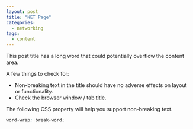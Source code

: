 ```yaml
---
layout: post
title: "NET Page"
categories:
  - networking
tags:
  - content
---
```


This post title has a long word that could potentially overflow the content area.

A few things to check for:

  * Non-breaking text in the title should have no adverse effects on layout or functionality.
  * Check the browser window / tab title.

The following CSS property will help you support non-breaking text.

```css
word-wrap: break-word;
```